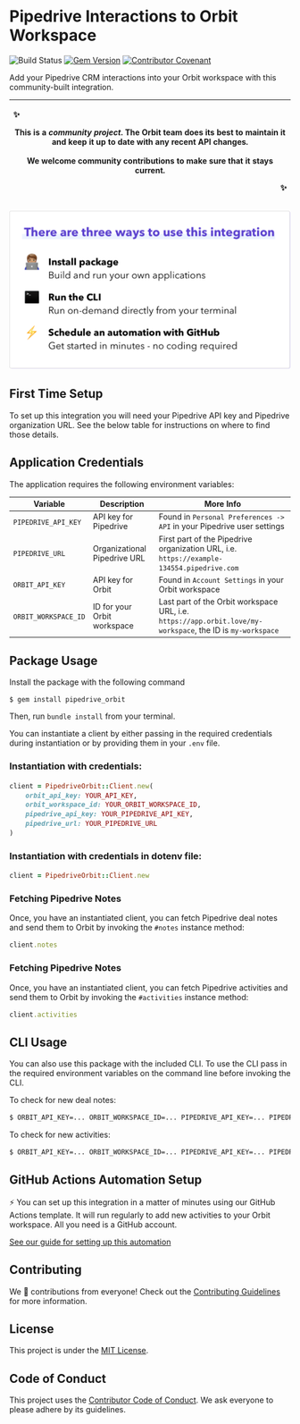 # Pipedrive Interactions to Orbit Workspace

![Build Status](https://github.com/orbit-love/community-ruby-pipedrive-orbit/workflows/CI/badge.svg)
[![Gem Version](https://badge.fury.io/rb/pipedrive_orbit.svg)](https://badge.fury.io/rb/pipedrive_orbit)
[![Contributor Covenant](https://img.shields.io/badge/Contributor%20Covenant-2.0-4baaaa.svg)](.github/CODE_OF_CONDUCT.md)

Add your Pipedrive CRM interactions into your Orbit workspace with this community-built integration.

|<p align="left">:sparkles:</p> This is a *community project*. The Orbit team does its best to maintain it and keep it up to date with any recent API changes.<br/><br/>We welcome community contributions to make sure that it stays current. <p align="right">:sparkles:</p>|
|-----------------------------------------|

![There are three ways to use this integration. Install package - build and run your own applications. Run the CLI - run on-demand directly from your terminal. Schedule an automation with GitHub - get started in minutes - no coding required](readme-images/ways-to-use.png)

## First Time Setup

To set up this integration you will need your Pipedrive API key and Pipedrive organization URL. See the below table for instructions on where to find those details.
## Application Credentials

The application requires the following environment variables:

| Variable | Description | More Info
|---|---|--|
| `PIPEDRIVE_API_KEY` | API key for Pipedrive | Found in `Personal Preferences -> API` in your Pipedrive user settings
| `PIPEDRIVE_URL` | Organizational Pipedrive URL | First part of the Pipedrive organization URL, i.e. `https://example-134554.pipedrive.com`
| `ORBIT_API_KEY` | API key for Orbit | Found in `Account Settings` in your Orbit workspace
| `ORBIT_WORKSPACE_ID` | ID for your Orbit workspace | Last part of the Orbit workspace URL, i.e. `https://app.orbit.love/my-workspace`, the ID is `my-workspace`

## Package Usage

Install the package with the following command

```
$ gem install pipedrive_orbit
```

Then, run `bundle install` from your terminal.

You can instantiate a client by either passing in the required credentials during instantiation or by providing them in your `.env` file.

### Instantiation with credentials:

```ruby
client = PipedriveOrbit::Client.new(
    orbit_api_key: YOUR_API_KEY,
    orbit_workspace_id: YOUR_ORBIT_WORKSPACE_ID,
    pipedrive_api_key: YOUR_PIPEDRIVE_API_KEY,
    pipedrive_url: YOUR_PIPEDRIVE_URL
)
```

### Instantiation with credentials in dotenv file:

```ruby
client = PipedriveOrbit::Client.new
```
### Fetching Pipedrive Notes

Once, you have an instantiated client, you can fetch Pipedrive deal notes and send them to Orbit by invoking the `#notes` instance method:

```ruby
client.notes
```
### Fetching Pipedrive Notes

Once, you have an instantiated client, you can fetch Pipedrive activities and send them to Orbit by invoking the `#activities` instance method:

```ruby
client.activities
```
## CLI Usage

You can also use this package with the included CLI. To use the CLI pass in the required environment variables on the command line before invoking the CLI.

To check for new deal notes:

```bash
$ ORBIT_API_KEY=... ORBIT_WORKSPACE_ID=... PIPEDRIVE_API_KEY=... PIPEDRIVE_URL=... bundle exec pipedrive_orbit --check_notes
```

To check for new activities:

```bash
$ ORBIT_API_KEY=... ORBIT_WORKSPACE_ID=... PIPEDRIVE_API_KEY=... PIPEDRIVE_URL=... bundle exec pipedrive_orbit --check_activities
```

## GitHub Actions Automation Setup

⚡ You can set up this integration in a matter of minutes using our GitHub Actions template. It will run regularly to add new activities to your Orbit workspace. All you need is a GitHub account.

[See our guide for setting up this automation](https://github.com/orbit-love/github-actions-templates/blob/main/Pipedrive/README.md)

## Contributing

We 💜 contributions from everyone! Check out the [Contributing Guidelines](.github/CONTRIBUTING.md) for more information.

## License

This project is under the [MIT License](./LICENSE).

## Code of Conduct

This project uses the [Contributor Code of Conduct](.github/CODE_OF_CONDUCT.md). We ask everyone to please adhere by its guidelines.
